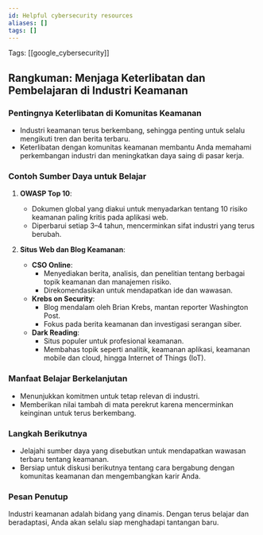 ```yaml
---
id: Helpful cybersecurity resources
aliases: []
tags: []
---
```


Tags: [[google_cybersecurity]]

## Rangkuman: Menjaga Keterlibatan dan Pembelajaran di Industri Keamanan

### Pentingnya Keterlibatan di Komunitas Keamanan

- Industri keamanan terus berkembang, sehingga penting untuk selalu mengikuti tren dan berita terbaru.
- Keterlibatan dengan komunitas keamanan membantu Anda memahami perkembangan industri dan meningkatkan daya saing di pasar kerja.

### Contoh Sumber Daya untuk Belajar

1. **OWASP Top 10**:

   - Dokumen global yang diakui untuk menyadarkan tentang 10 risiko keamanan paling kritis pada aplikasi web.
   - Diperbarui setiap 3–4 tahun, mencerminkan sifat industri yang terus berubah.

2. **Situs Web dan Blog Keamanan**:
   - **CSO Online**:
     - Menyediakan berita, analisis, dan penelitian tentang berbagai topik keamanan dan manajemen risiko.
     - Direkomendasikan untuk mendapatkan ide dan wawasan.
   - **Krebs on Security**:
     - Blog mendalam oleh Brian Krebs, mantan reporter Washington Post.
     - Fokus pada berita keamanan dan investigasi serangan siber.
   - **Dark Reading**:
     - Situs populer untuk profesional keamanan.
     - Membahas topik seperti analitik, keamanan aplikasi, keamanan mobile dan cloud, hingga Internet of Things (IoT).

### Manfaat Belajar Berkelanjutan

- Menunjukkan komitmen untuk tetap relevan di industri.
- Memberikan nilai tambah di mata perekrut karena mencerminkan keinginan untuk terus berkembang.

### Langkah Berikutnya

- Jelajahi sumber daya yang disebutkan untuk mendapatkan wawasan terbaru tentang keamanan.
- Bersiap untuk diskusi berikutnya tentang cara bergabung dengan komunitas keamanan dan mengembangkan karir Anda.

### Pesan Penutup

Industri keamanan adalah bidang yang dinamis. Dengan terus belajar dan beradaptasi, Anda akan selalu siap menghadapi tantangan baru.
